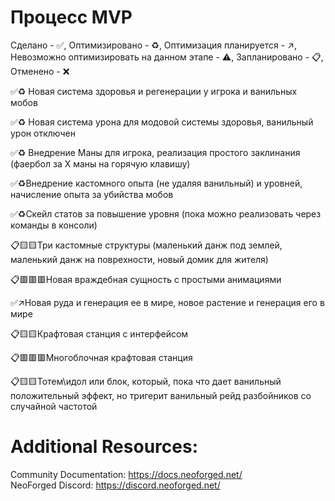 
# **Процесс MVP**

Сделано - ✅, 
Оптимизировано - ♻️, 
Оптимизация планируется - ↗️, 
Невозможно оптимизировать на данном этапе - ⚠️, 
Запланировано - 📋, 
Отменено - ❌

✅♻️ Новая система здоровья и регенерации у игрока и ванильных мобов

✅♻️ Новая система урона для модовой системы здоровья, ванильный урон отключен

✅♻️ Внедрение Маны для игрока, реализация простого заклинания (фаербол за X маны на горячую клавишу)

✅♻️Внедрение кастомного опыта (не удаляя ванильный) и уровней, начисление опыта за убийства мобов

✅♻️Скейл статов за повышение уровня (пока можно реализовать через команды в консоли)

📋🟨🟨Три кастомные структуры (маленький данж под землей, маленький данж на поврехности, новый домик для жителя)

📋🟥🟥🟥Новая враждебная сущность с простыми анимациями

✅↗️Новая руда и генерация ее в мире, новое растение и генерация его в мире

📋🟨🟨Крафтовая станция с интерфейсом

📋🟥🟥🟥Многоблочная крафтовая станция

📋🟨🟨Тотем\идол или блок, который, пока что дает ванильный положительный эффект, но тригерит ванильный рейд разбойников со случайной частотой


Additional Resources: 
==========
Community Documentation: https://docs.neoforged.net/  
NeoForged Discord: https://discord.neoforged.net/
